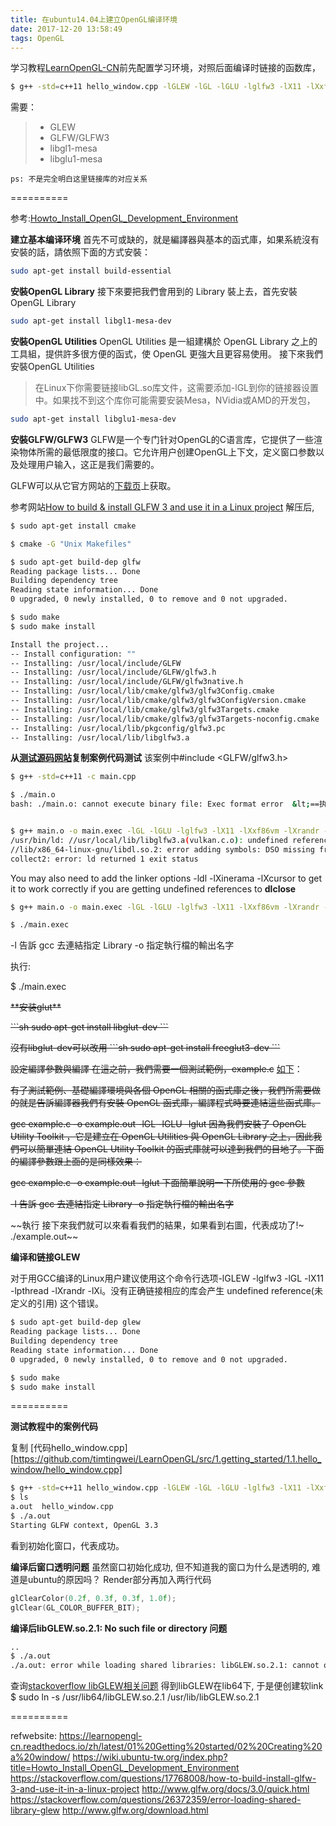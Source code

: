 ```yaml
---
title: 在ubuntu14.04上建立OpenGL编译环境
date: 2017-12-20 13:58:49
tags: OpenGL
---
```



学习教程[LearnOpenGL-CN][1]前先配置学习环境，对照后面编译时链接的函数库，

```sh
$ g++ -std=c++11 hello_window.cpp -lGLEW -lGL -lGLU -lglfw3 -lX11 -lXxf86vm -lXrandr -lpthread -lXi -ldl -lXinerama -lXcursor
```

需要：
> * GLEW
> * GLFW/GLFW3
> * libgl1-mesa
> * libglu1-mesa

`ps: 不是完全明白这里链接库的对应关系`

==========

参考:[Howto_Install_OpenGL_Development_Environment][2]

**建立基本编译环境**
首先不可或缺的，就是編譯器與基本的函式庫，如果系統沒有安裝的話，請依照下面的方式安裝：
```sh
sudo apt-get install build-essential
```

**安裝OpenGL Library**
接下來要把我們會用到的 Library 裝上去，首先安裝 OpenGL Library
```sh
sudo apt-get install libgl1-mesa-dev
```

**安裝OpenGL Utilities**
OpenGL Utilities 是一組建構於 OpenGL Library 之上的工具組，提供許多很方便的函式，使 OpenGL 更強大且更容易使用。 接下來我們安裝OpenGL Utilities

> 在Linux下你需要链接libGL.so库文件，这需要添加-lGL到你的链接器设置中。如果找不到这个库你可能需要安装Mesa，NVidia或AMD的开发包，

```sh
sudo apt-get install libglu1-mesa-dev
```
**安裝GLFW/GLFW3**
GLFW是一个专门针对OpenGL的C语言库，它提供了一些渲染物体所需的最低限度的接口。它允许用户创建OpenGL上下文，定义窗口参数以及处理用户输入，这正是我们需要的。

GLFW可以从它官方网站的[下载页][6]上获取。

参考网站[How to build & install GLFW 3 and use it in a Linux project][3]
解压后,

```sh
$ sudo apt-get install cmake

$ cmake -G "Unix Makefiles"

$ sudo apt-get build-dep glfw
Reading package lists... Done
Building dependency tree
Reading state information... Done
0 upgraded, 0 newly installed, 0 to remove and 0 not upgraded.

$ sudo make
$ sudo make install

Install the project...
-- Install configuration: ""
-- Installing: /usr/local/include/GLFW
-- Installing: /usr/local/include/GLFW/glfw3.h
-- Installing: /usr/local/include/GLFW/glfw3native.h
-- Installing: /usr/local/lib/cmake/glfw3/glfw3Config.cmake
-- Installing: /usr/local/lib/cmake/glfw3/glfw3ConfigVersion.cmake
-- Installing: /usr/local/lib/cmake/glfw3/glfw3Targets.cmake
-- Installing: /usr/local/lib/cmake/glfw3/glfw3Targets-noconfig.cmake
-- Installing: /usr/local/lib/pkgconfig/glfw3.pc
-- Installing: /usr/local/lib/libglfw3.a
```

**从[测试源码网站][4]复制案例代码测试**
该案例中#include <GLFW/glfw3.h>


```sh
$ g++ -std=c++11 -c main.cpp

$ ./main.o
bash: ./main.o: cannot execute binary file: Exec format error  &lt;==执行main.o提示不是二进制可执行文件


$ g++ main.o -o main.exec -lGL -lGLU -lglfw3 -lX11 -lXxf86vm -lXrandr -lpthread -lXi
/usr/bin/ld: //usr/local/lib/libglfw3.a(vulkan.c.o): undefined reference to symbol 'dlclose@@GLIBC_2.2.5'
//lib/x86_64-linux-gnu/libdl.so.2: error adding symbols: DSO missing from command line
collect2: error: ld returned 1 exit status
```

You may also need to add the linker options -ldl -lXinerama -lXcursor to get it to work correctly if you are getting undefined references to **dlclose**

```sh
$ g++ main.o -o main.exec -lGL -lGLU -lglfw3 -lX11 -lXxf86vm -lXrandr -lpthread -lXi -ldl -lXinerama -lXcursor

$ ./main.exec
```


-l<Library>  告訴 gcc 去連結指定 Library
-o<file>     指定執行檔的輸出名字

执行:

$ ./main.exec


~~\**安装glut\*\*~~

~~\`\`\`sh
sudo apt-get install libglut-dev
\`\`\`~~

~~沒有libglut-dev可以改用
\`\`\`sh
sudo apt-get install freeglut3-dev
\`\`\`~~

~~設定編譯參數與編譯
在這之前，我們需要一個測試範例，example.c~~ [如下][2]：

~~有了測試範例、基礎編譯環境與各個 OpenGL 相關的函式庫之後，我們所需要做的就是告訴編譯器我們有安裝 OpenGL 函式庫，編譯程式時要連結這些函式庫。~~

~~gcc example.c -o example.out -lGL -lGLU -lglut
因為我們安裝了 OpenGL Utility Toolkit ，它是建立在 OpenGL Utilities 與 OpenGL Library 之上，因此我們可以簡單連結 OpenGL Utility Toolkit 的函式庫就可以達到我們的目地了。下面的編譯參數跟上面的是同樣效果：~~

~~gcc example.c -o example.out -lglut
下面簡單說明一下所使用的 gcc 參數~~

~~-l<Library>  告訴 gcc 去連結指定 Library
-o<file>     指定執行檔的輸出名字~~

~~執行
接下來我們就可以來看看我們的結果，如果看到右圖，代表成功了!~
./example.out~~


**编译和链接GLEW**

对于用GCC编译的Linux用户建议使用这个命令行选项-lGLEW -lglfw3 -lGL -lX11 -lpthread -lXrandr -lXi。没有正确链接相应的库会产生 undefined reference(未定义的引用) 这个错误。

```sh
$ sudo apt-get build-dep glew
Reading package lists... Done
Building dependency tree       
Reading state information... Done
0 upgraded, 0 newly installed, 0 to remove and 0 not upgraded.

$ sudo make
$ sudo make install
```

==========

**测试教程中的案例代码**

复制 [代码hello_window.cpp][https://github.com/timtingwei/LearnOpenGL/src/1.getting_started/1.1.hello_window/hello_window.cpp]
```sh
$ g++ -std=c++11 hello_window.cpp -lGLEW -lGL -lGLU -lglfw3 -lX11 -lXxf86vm -lXrandr -lpthread -lXi -ldl -lXinerama -lXcursor
$ ls
a.out  hello_window.cpp
$ ./a.out
Starting GLFW context, OpenGL 3.3
```
看到初始化窗口，代表成功。

**编译后窗口透明问题**
虽然窗口初始化成功, 但不知道我的窗口为什么是透明的, 难道是ubuntu的原因吗？
Render部分再加入两行代码
```cpp
glClearColor(0.2f, 0.3f, 0.3f, 1.0f);
glClear(GL_COLOR_BUFFER_BIT);
```

**编译后libGLEW.so.2.1: No such file or directory 问题**

```sh
..
$ ./a.out
./a.out: error while loading shared libraries: libGLEW.so.2.1: cannot open shared object file: No such file or directory
```
查询[stackoverflow libGLEW相关问题][5]
得到libGLEW在lib64下, 于是便创建软link
$ sudo ln -s /usr/lib64/libGLEW.so.2.1 /usr/lib/libGLEW.so.2.1

==========

refwebsite:
https://learnopengl-cn.readthedocs.io/zh/latest/01%20Getting%20started/02%20Creating%20a%20window/
https://wiki.ubuntu-tw.org/index.php?title=Howto_Install_OpenGL_Development_Environment
https://stackoverflow.com/questions/17768008/how-to-build-install-glfw-3-and-use-it-in-a-linux-project
http://www.glfw.org/docs/3.0/quick.html
https://stackoverflow.com/questions/26372359/error-loading-shared-library-glew
http://www.glfw.org/download.html

[1]:https://learnopengl-cn.readthedocs.io/zh/latest/01%20Getting%20started/02%20Creating%20a%20window/
[2]:https://wiki.ubuntu-tw.org/index.php?title=Howto_Install_OpenGL_Development_Environment
[3]:https://stackoverflow.com/questions/17768008/how-to-build-install-glfw-3-and-use-it-in-a-linux-project
[4]:http://www.glfw.org/docs/3.0/quick.html
[5]:https://stackoverflow.com/questions/26372359/error-loading-shared-library-glew
[6]:http://www.glfw.org/download.html
